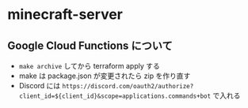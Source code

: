 # minecraft-server

Google Cloud Functions について
---
- `make archive` してから terraform apply する
- make は package.json が変更されたら zip を作り直す
- Discord には `https://discord.com/oauth2/authorize?client_id=${client_id}&scope=applications.commands+bot` で入れる
